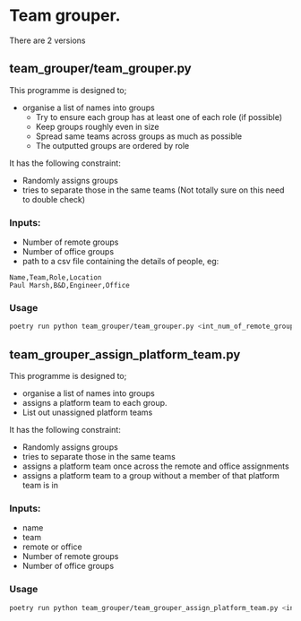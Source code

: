 # Team grouper.

There are 2 versions

## team_grouper/team_grouper.py
This programme is designed to;
* organise a list of names into groups
  * Try to ensure each group has at least one of each role (if possible)
  * Keep groups roughly even in size 
  * Spread same teams across groups as much as possible
  * The outputted groups are ordered by role

It has the following constraint:
* Randomly assigns groups
* tries to separate those in the same teams (Not totally sure on this need to double check)

### Inputs:
* Number of remote groups
* Number of office groups
* path to a csv file containing the details of people, eg:
```csv
Name,Team,Role,Location
Paul Marsh,B&D,Engineer,Office
```

###  Usage
```bash
poetry run python team_grouper/team_grouper.py <int_num_of_remote_groups> <int_num_of_office_groups> <path_to_csv_of_people>  
```

## team_grouper_assign_platform_team.py
This programme is designed to;
* organise a list of names into groups
* assigns a platform team to each group.
* List out unassigned platform teams

It has the following constraint:
* Randomly assigns groups
* tries to separate those in the same teams
* assigns a platform team once across the remote and office assignments
* assigns a platform team to a group without a member of that platform team is in

### Inputs:
* name
* team
* remote or office
* Number of remote groups
* Number of office groups


###  Usage
```bash
poetry run python team_grouper/team_grouper_assign_platform_team.py <int_num_of_remote_groups> <int_num_of_office_groups> "<name1>,<team>,<office/remote>" "<name2>,<team>,<office/remote>" "<name3>,<team>,<office/remote>"  
```